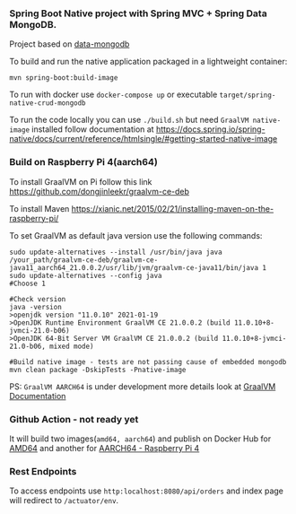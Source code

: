 ### Spring Boot Native project with Spring MVC + Spring Data MongoDB.

Project based on [data-mongodb](https://github.com/spring-projects-experimental/spring-native/tree/master/samples/data-mongodb)

To build and run the native application packaged in a lightweight container:
```
mvn spring-boot:build-image
```

To run with docker use `docker-compose up` or executable `target/spring-native-crud-mongodb`

To run the code locally you can use `./build.sh` but need `GraalVM native-image` installed follow documentation at https://docs.spring.io/spring-native/docs/current/reference/htmlsingle/#getting-started-native-image

### Build on Raspberry Pi 4(aarch64)

To install GraalVM on Pi follow this link https://github.com/dongjinleekr/graalvm-ce-deb

To install Maven https://xianic.net/2015/02/21/installing-maven-on-the-raspberry-pi/

To set GraalVM as default java version use the following commands:
```
sudo update-alternatives --install /usr/bin/java java /your_path/graalvm-ce-deb/graalvm-ce-java11_aarch64_21.0.0.2/usr/lib/jvm/graalvm-ce-java11/bin/java 1
sudo update-alternatives --config java
#Choose 1

#Check version
java -version
>openjdk version "11.0.10" 2021-01-19
>OpenJDK Runtime Environment GraalVM CE 21.0.0.2 (build 11.0.10+8-jvmci-21.0-b06)
>OpenJDK 64-Bit Server VM GraalVM CE 21.0.0.2 (build 11.0.10+8-jvmci-21.0-b06, mixed mode)

#Build native image - tests are not passing cause of embedded mongodb
mvn clean package -DskipTests -Pnative-image
```

PS: `GraalVM AARCH64` is under development more details look at [GraalVM Documentation](https://www.graalvm.org/docs/introduction/)

### Github Action - not ready yet

It will build two images(`amd64, aarch64`) and publish on Docker Hub for [AMD64](https://hub.docker.com/repository/docker/fielcapao/spring-native-crud-mongodb-amd64) and another for [AARCH64 - Raspberry Pi 4](https://hub.docker.com/repository/docker/fielcapao/spring-native-crud-mongodb-aarch64)

### Rest Endpoints

To access endpoints use `http:localhost:8080/api/orders` and index page will redirect to `/actuator/env`. 
